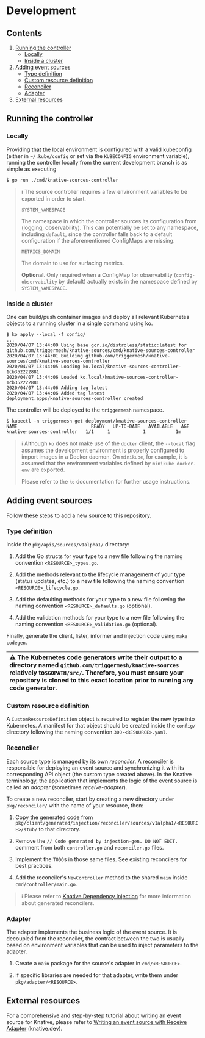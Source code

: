 # Development

## Contents

1. [Running the controller](#running-the-controller)
   * [Locally](#locally)
   * [Inside a cluster](#inside-a-cluster)
1. [Adding event sources](#adding-event-sources)
   * [Type definition](#type-definition)
   * [Custom resource definition](#custom-resource-definition)
   * [Reconciler](#reconciler)
   * [Adapter](#adapter)
1. [External resources](#external-resources)

## Running the controller

### Locally

Providing that the local environment is configured with a valid kubeconfig (either in `~/.kube/config` or set via the
`KUBECONFIG` environment variable), running the controller locally from the current development branch is as simple as
executing

```
$ go run ./cmd/knative-sources-controller
```

> :information_source: The source controller requires a few environment variables to be exported in order to start.
>
> `SYSTEM_NAMESPACE`
>
> The namespace in which the controller sources its configuration from (logging, observability). This can potentially be
> set to any namespace, including `default`, since the controller falls back to a default configuration if the
> aforementioned ConfigMaps are missing.
>
> `METRICS_DOMAIN`
>
> The domain to use for surfacing metrics.
>
> **Optional**. Only required when a ConfigMap for observability (`config-observability` by default) actually exists in
> the namespace defined by `SYSTEM_NAMESPACE`.

### Inside a cluster

One can build/push container images and deploy all relevant Kubernetes objects to a running cluster in a single command
using [ko](https://github.com/google/ko).

```
$ ko apply --local -f config/
...
2020/04/07 13:44:00 Using base gcr.io/distroless/static:latest for github.com/triggermesh/knative-sources/cmd/knative-sources-controller
2020/04/07 13:44:01 Building github.com/triggermesh/knative-sources/cmd/knative-sources-controller
2020/04/07 13:44:05 Loading ko.local/knative-sources-controller-1cb352222881
2020/04/07 13:44:06 Loaded ko.local/knative-sources-controller-1cb352222881
2020/04/07 13:44:06 Adding tag latest
2020/04/07 13:44:06 Added tag latest
deployment.apps/knative-sources-controller created
```

The controller will be deployed to the `triggermesh` namespace.

```console
$ kubectl -n triggermesh get deployment/knative-sources-controller
NAME                           READY   UP-TO-DATE   AVAILABLE   AGE
knative-sources-controller   1/1     1            1           1m
```

> :information_source: Although `ko` does not make use of the `docker` client, the `--local` flag assumes the
> development environment is properly configured to import images in a Docker daemon. On `minikube`, for example, it is
> assumed that the environment variables defined by `minikube docker-env` are exported.
>
> Please refer to the `ko` documentation for further usage instructions.

## Adding event sources

Follow these steps to add a new source to this repository.

### Type definition

Inside the `pkg/apis/sources/v1alpha1/` directory:

1. Add the Go structs for your type to a new file following the naming convention `<RESOURCE>_types.go`.

1. Add the methods relevant to the lifecycle management of your type (status updates, etc.) to a new file following the
   naming convention `<RESOURCE>_lifecycle.go`.

1. Add the defaulting methods for your type to a new file following the naming convention `<RESOURCE>_defaults.go`
   (optional).

1. Add the validation methods for your type to a new file following the naming convention `<RESOURCE>_validation.go`
   (optional).

Finally, generate the client, lister, informer and injection code using `make codegen`.

| :warning: The Kubernetes code generators write their output to a directory named `github.com/triggermesh/knative-sources` relatively to`$GOPATH/src/`. Therefore, you must ensure your repository is cloned to this exact location prior to running any code generator. |
| :--- |

### Custom resource definition

A `CustomResourceDefinition` object is required to register the new type into Kubernetes. A manifest for that object
should be created inside the `config/` directory following the naming convention `300-<RESOURCE>.yaml`.

### Reconciler

Each source type is managed by its own _reconciler_. A reconciler is responsible for deploying an event source and
synchronizing it with its corresponding API object (the custom type created above). In the Knative terminology, the
application that implements the logic of the event source is called an _adapter_ (sometimes _receive-adapter_).

To create a new reconciler, start by creating a new directory under `pkg/reconciler/` with the name of your resource,
then:

1. Copy the generated code from `pkg/client/generated/injection/reconciler/sources/v1alpha1/<RESOURCE>/stub/` to that
   directory.

1. Remove the `// Code generated by injection-gen. DO NOT EDIT.` comment from both `controller.go` and `reconciler.go`
   files.

1. Implement the `TODO`s in those same files. See existing reconcilers for best practices.

1. Add the reconciler's `NewController` method to the shared `main` inside `cmd/controller/main.go`.

> :information_source: Please refer to [Knative Dependency Injection][depinject] for more information about generated
> reconcilers.

### Adapter

The adapter implements the business logic of the event source. It is decoupled from the reconciler, the contract between
the two is usually based on environment variables that can be used to inject parameters to the adapter.

1. Create a `main` package for the source's adapter in `cmd/<RESOURCE>`.

1. If specific libraries are needed for that adapter, write them under `pkg/adapter/<RESOURCE>`.

## External resources

For a comprehensive and step-by-step tutorial about writing an event source for Knative, please refer to [Writing an
event source with Receive Adapter][kndoc-source] (knative.dev).


[depinject]: https://github.com/knative/pkg/blob/release-0.15/injection/README.md
[kndoc-source]: https://knative.dev/v0.15-docs/eventing/samples/writing-receive-adapter-source/
